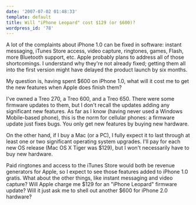 ```yaml
---
date: '2007-07-02 01:48:33'
template: default
title: Will "iPhone Leopard" cost $129 (or $600)?
wordpress_id: '78'
---
```


A lot of the complaints about iPhone 1.0 can be fixed in software: instant messaging, iTunes Store access, video capture, ringtones, games, Flash, more Bluetooth support, etc.  Apple probably plans to address all of those shortcomings.  I understand why they're not already fixed; getting them all into the first version might have delayed the product launch by six months.

My question is, having spent $600 on iPhone 1.0, what will it cost me to get the new features when Apple does finish them?

I've owned a Treo 270, a Treo 600, and a Treo 650.  There were some firmware updates to them, but I don't recall the updates adding any significant new features.  As far as I know (having never used a Windows Mobile-based phone), this is the norm for cellular phones: a firmware update just fixes bugs.  You only get new features by buying new hardware.

On the other hand, if I buy a Mac (or a PC), I fully expect it to last through at least one or two significant operating system upgrades.  I'll pay for each new OS release (Mac OS X Tiger was $129), but I won't necessarily have to buy new hardware.

Paid ringtones and access to the iTunes Store would both be revenue generators for Apple, so I expect to see those features added to iPhone 1.0 gratis.  What about the other things, like instant messaging and video capture?  Will Apple charge me $129 for an "iPhone Leopard" firmware update?   Will it just ask me to shell out another $600 for iPhone 2.0 hardware?

